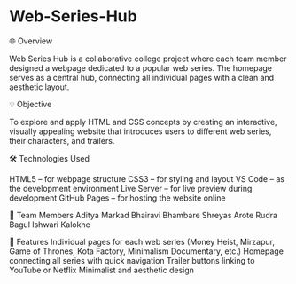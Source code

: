 # Web-Series-Hub
🌐 Overview

Web Series Hub is a collaborative college project where each team member designed a webpage dedicated to a popular web series.
The homepage serves as a central hub, connecting all individual pages with a clean and aesthetic layout.

💡 Objective

To explore and apply HTML and CSS concepts by creating an interactive, visually appealing website that introduces users to different web series, their characters, and trailers.

🛠️ Technologies Used

HTML5 – for webpage structure
CSS3 – for styling and layout
VS Code – as the development environment
Live Server – for live preview during development
GitHub Pages – for hosting the website online

👥 Team Members
Aditya Markad
Bhairavi Bhambare
Shreyas Arote
Rudra Bagul
Ishwari Kalokhe

🎯 Features
Individual pages for each web series (Money Heist, Mirzapur, Game of Thrones, Kota Factory,  Minimalism Documentary, etc.)
Homepage connecting all series with quick navigation
Trailer buttons linking to YouTube or Netflix
Minimalist and aesthetic design
